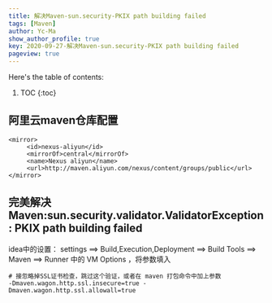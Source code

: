 ```yaml
---
title: 解决Maven-sun.security-PKIX path building failed
tags: [Maven]
author: Yc-Ma
show_author_profile: true
key: 2020-09-27-解决Maven-sun.security-PKIX path building failed
pageview: true
---
```


Here's the table of contents:
1. TOC
{:toc}

## 阿里云maven仓库配置
```
<mirror>
     <id>nexus-aliyun</id>
     <mirrorOf>central</mirrorOf>
     <name>Nexus aliyun</name>
     <url>http://maven.aliyun.com/nexus/content/groups/public</url>
</mirror>
```

## 完美解决Maven:sun.security.validator.ValidatorException: PKIX path building failed
idea中的设置： settings ==> Build,Execution,Deployment ==> Build Tools ==> Maven ==> Runner 中的 VM Options ，将参数填入
```
# 接忽略掉SSL证书检查，跳过这个验证，或者在 maven 打包命令中加上参数
-Dmaven.wagon.http.ssl.insecure=true -Dmaven.wagon.http.ssl.allowall=true
```


